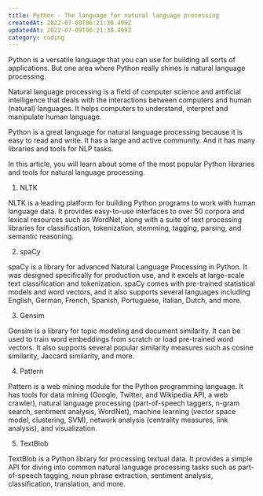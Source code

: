 ```yaml
---
title: Python - The language for natural language processing
createdAt: 2022-07-09T06:21:30.499Z
updatedAt: 2022-07-09T06:21:30.499Z
category: coding
---
```


Python is a versatile language that you can use for building all sorts of applications. But one area where Python really shines is natural language processing.

Natural language processing is a field of computer science and artificial intelligence that deals with the interactions between computers and human (natural) languages. It helps computers to understand, interpret and manipulate human language.

Python is a great language for natural language processing because it is easy to read and write. It has a large and active community. And it has many libraries and tools for NLP tasks.

In this article, you will learn about some of the most popular Python libraries and tools for natural language processing.

1. NLTK

NLTK is a leading platform for building Python programs to work with human language data. It provides easy-to-use interfaces to over 50 corpora and lexical resources such as WordNet, along with a suite of text processing libraries for classification, tokenization, stemming, tagging, parsing, and semantic reasoning.

2. spaCy

spaCy is a library for advanced Natural Language Processing in Python. It was designed specifically for production use, and it excels at large-scale text classification and tokenization. spaCy comes with pre-trained statistical models and word vectors, and it also supports several languages including English, German, French, Spanish, Portuguese, Italian, Dutch, and more.

3. Gensim

Gensim is a library for topic modeling and document similarity. It can be used to train word embeddings from scratch or load pre-trained word vectors. It also supports several popular similarity measures such as cosine similarity, Jaccard similarity, and more.

4. Pattern

Pattern is a web mining module for the Python programming language. It has tools for data mining (Google, Twitter, and Wikipedia API, a web crawler), natural language processing (part-of-speech taggers, n-gram search, sentiment analysis, WordNet), machine learning (vector space model, clustering, SVM), network analysis (centrality measures, link analysis), and visualization.

5. TextBlob

TextBlob is a Python library for processing textual data. It provides a simple API for diving into common natural language processing tasks such as part-of-speech tagging, noun phrase extraction, sentiment analysis, classification, translation, and more.
